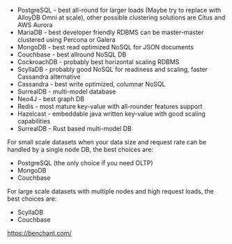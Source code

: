  * PostgreSQL - best all-round for larger loads (Maybe try to replace with AlloyDB Omni at scale), other possible clustering solutions are Citus and AWS Aurora
 * MariaDB - best developer friendly RDBMS can be master-master clustered using Percona or Galera
 * MongoDB - best read optimized NoSQL for JSON documents
 * Couchbase - best allround NoSQL DB
 * CockroachDB - probably best horizontal scaling RDBMS
 * ScyllaDB - probably good NoSQL for readiness and scaling, faster Cassandra alternative
 * Cassandra - best write optimized, columnar NoSQL
 * SurrealDB - multi-model database
 * Neo4J - best graph DB
 * Redis - most mature key-value with all-rounder features support 
 * Hazelcast - embeddable java written key-value with good scaling capabilities
 * SurrealDB - Rust based multi-model DB

For small scale datasets when your data size and request rate can be handled by a single node DB, the best choices are:
 * PostgreSQL (the only choice if you need OLTP)
 * MongoDB
 * Couchbase

For large scale datasets with multiple nodes and high request loads, the best choices are:
 * ScyllaDB
 * Couchbase

https://benchant.com/
